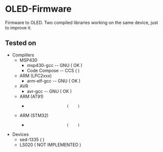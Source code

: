 OLED-Firmware
=============

Firmware to OLED. Two compiled libraries working on the same device, just to improve it.

Tested on
-------------

* Compillers
	* MSP430
		* msp430-gcc -- GNU		( OK )
		* Code Compose -- CCS	(    )
	* ARM (LPC2xxx)
		* arm-elf-gcc -- GNU	( OK )
	* AVR
		* avr-gcc -- GNU		( OK )
	* ARM (AT91)
		*						(    )
	* ARM (STM32)
		*						(    )
* Devices
	* sed-1335	(   )
	* LS020		( NOT IMPLEMENTED )
	

